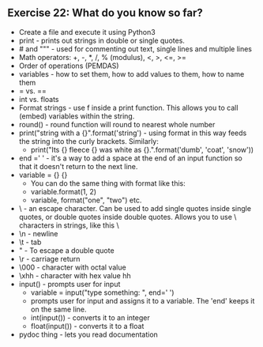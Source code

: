 ## Exercise 22: What do you know so far?

* Create a file and execute it using Python3
* print - prints out strings in double or single quotes.
* \#  and """ - used for commenting out text, single lines and multiple lines
* Math operators: +, -, *, /, % (modulus), <, >, <=, >=
* Order of operations (PEMDAS)
* variables - how to set them, how to add values to them, how to name them
* = vs. ==
* int vs. floats
* Format strings - use f inside a print function. This allows you to call (embed) variables within the string.
* round() - round function will round to nearest whole number
* print("string with a {}".format('string') - using format in this way feeds the string into the curly brackets. Similarly:
    * print("Its {} fleece {} was white as {}.".format('dumb', 'coat', 'snow'))
* end =' ' - it's a way to add a space at the end of an input function so that it doesn't return to the next line.
* variable = {} {}
    * You can do the same thing with format like this:
    * variable.format(1, 2)
    * variable, format("one", "two") etc.
* \ - an escape character. Can be used to add single quotes inside single quotes, or double quotes inside double quotes. Allows you to use \ characters in strings, like this \\
* \n - newline
* \t - tab
* \" - To escape a double quote
* \r - carriage return
* \000 - character with octal value
* \xhh - character with hex value hh
* input() - prompts user for input
    * variable = input("type something: ", end=' ')
    * prompts user for input and assigns it to a variable. The 'end' keeps it on the same line.
    * int(input()) - converts it to an integer
    * float(input()) - converts it to a float
* pydoc thing - lets you read documentation